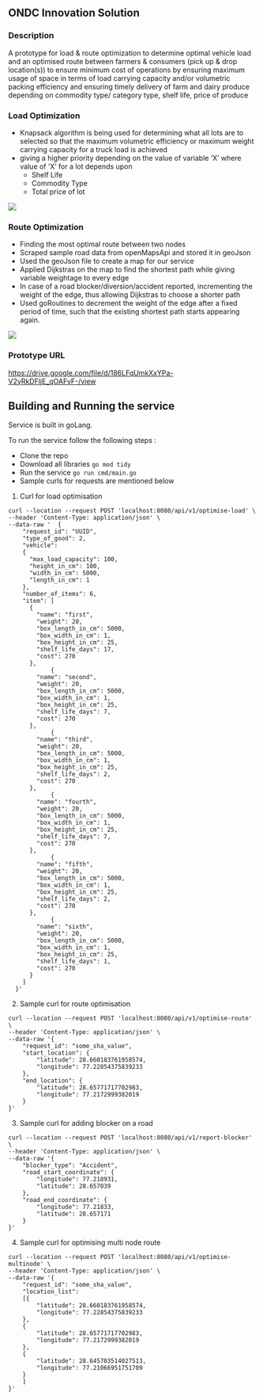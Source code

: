 ## ONDC Innovation Solution

### Description
A prototype for load & route optimization to determine optimal vehicle load and an optimised route between farmers & consumers (pick up & drop location(s)) to ensure minimum cost of operations by ensuring maximum usage of space in terms of load carrying capacity and/or volumetric packing efficiency and ensuring timely delivery of farm and dairy produce depending on commodity type/ category type, shelf life, price  of produce

### Load Optimization

- Knapsack algorithm is being used for determining what all lots are to selected so that the maximum volumetric efficiency or maximum weight carrying capacity for a truck load is achieved
- giving a higher priority depending on the value of variable ‘X’ where value of ‘X’ for a lot depends upon
  - Shelf Life
  - Commodity Type
  - Total price of lot

![](load_optimisation.jpg)

### Route Optimization

- Finding the most optimal route between two nodes 
- Scraped sample road data from openMapsApi and stored it in geoJson
- Used the geoJson file to create a map for our service
- Applied Dijkstras on the map to find the shortest path while giving variable weightage to every edge
- In case of a road blocker/diversion/accident reported, incrementing the weight of the edge, thus allowing Dijkstras to choose a shorter path
- Used goRoutines to decrement the weight of the edge after a fixed period of time, such that the existing shortest path starts appearing again.

![](route_optimisation.png)

### Prototype URL

https://drive.google.com/file/d/186LFqUmkXxYPa-V2yRkDFljE_qOAFvF-/view

## Building and Running the service

Service is built in goLang. 

To run the service follow the following steps :

- Clone the repo
- Download all libraries `go mod tidy`
- Run the service `go run cmd/main.go`
- Sample curls for requests are mentioned below

1. Curl for load optimisation
```
curl --location --request POST 'localhost:8080/api/v1/optimise-load' \
--header 'Content-Type: application/json' \
--data-raw '  {
    "request_id": "UUID",
    "type_of_good": 2,
    "vehicle":
    {
      "max_load_capacity": 100,
      "height_in_cm": 100,
      "width_in_cm": 5000,
      "length_in_cm": 1
    },
    "number_of_items": 6,
    "item": [
      {
        "name": "first",
        "weight": 20,
        "box_length_in_cm": 5000,
        "box_width_in_cm": 1,
        "box_height_in_cm": 25,
        "shelf_life_days": 17,
        "cost": 270
      },
            {
        "name": "second",
        "weight": 20,
        "box_length_in_cm": 5000,
        "box_width_in_cm": 1,
        "box_height_in_cm": 25,
        "shelf_life_days": 7,
        "cost": 270
      },
            {
        "name": "third",
        "weight": 20,
        "box_length_in_cm": 5000,
        "box_width_in_cm": 1,
        "box_height_in_cm": 25,
        "shelf_life_days": 2,
        "cost": 270
      },
            {
        "name": "fourth",
        "weight": 20,
        "box_length_in_cm": 5000,
        "box_width_in_cm": 1,
        "box_height_in_cm": 25,
        "shelf_life_days": 7,
        "cost": 270
      },
            {
        "name": "fifth",
        "weight": 20,
        "box_length_in_cm": 5000,
        "box_width_in_cm": 1,
        "box_height_in_cm": 25,
        "shelf_life_days": 2,
        "cost": 270
      },
            {
        "name": "sixth",
        "weight": 20,
        "box_length_in_cm": 5000,
        "box_width_in_cm": 1,
        "box_height_in_cm": 25,
        "shelf_life_days": 1,
        "cost": 270
      }
    ]
  }'
```

2. Sample curl for route optimisation

```
curl --location --request POST 'localhost:8080/api/v1/optimise-route' \
--header 'Content-Type: application/json' \
--data-raw '{
    "request_id": "some_sha_value",
    "start_location": {
        "latitude": 28.660183761958574,
        "longitude": 77.22854375839233
    },
    "end_location": {
        "latitude": 28.65771717702983,
        "longitude": 77.2172999382019
    }
}'
```

3. Sample curl for adding blocker on a road

```
curl --location --request POST 'localhost:8080/api/v1/report-blocker' \
--header 'Content-Type: application/json' \
--data-raw '{
    "blocker_type": "Accident",
    "road_start_coordinate": {
        "longitude": 77.218931,
        "latitude": 28.657039
    },
    "road_end_coordinate": {
        "longitude": 77.21833,
        "latitude": 28.657171
    }
}'
```

4. Sample curl for optimising multi node route

```
curl --location --request POST 'localhost:8080/api/v1/optimise-multinode' \
--header 'Content-Type: application/json' \
--data-raw '{
    "request_id": "some_sha_value",
    "location_list":
    [{
        "latitude": 28.660183761958574,
        "longitude": 77.22854375839233
    },
    {
        "latitude": 28.65771717702983,
        "longitude": 77.2172999382019
    },
    {
        "latitude": 28.645703514027513,
        "longitude": 77.21066951751709
    }
    ]
}'
```

